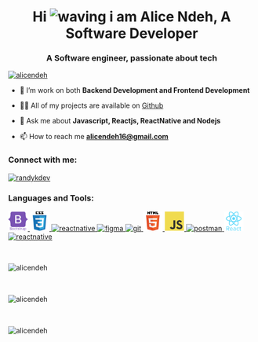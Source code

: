 <h1 align="center">Hi  <img width="30" src="https://user-images.githubusercontent.com/1303154/88677602-1635ba80-d120-11ea-84d8-d263ba5fc3c0.gif" alt="waving" /> i am Alice Ndeh, A Software Developer</h1>
<h3 align="center">A Software engineer, passionate about tech</h3>

<p align="left"> <a href="https://twitter.com/NdehAlice" target="blank"><img src="https://img.shields.io/twitter/follow/alicendeh?logo=twitter&style=for-the-badge" alt="alicendeh" /></a> </p>

- 🌱 I’m work on both **Backend Development and Frontend Development**

- 👨‍💻 All of my projects are available on [Github](https://github.com/alicendeh?tab=repositories)

- 💬 Ask me about **Javascript, Reactjs, ReactNative and Nodejs**

- 📫 How to reach me **alicendeh16@gmail.com**

<h3 align="left">Connect with me:</h3>
<p align="left">

<a href="https://twitter.com/NdehAlice" target="_blank"><img align="center" src="https://raw.githubusercontent.com/rahuldkjain/github-profile-readme-generator/master/src/images/icons/Social/twitter.svg" alt="randykdev" height="30" width="40" /></a>
</p>

<h3 align="left">Languages and Tools:</h3>
<p align="left"> <a href="https://getbootstrap.com" target="_blank"> <img src="https://raw.githubusercontent.com/devicons/devicon/master/icons/bootstrap/bootstrap-plain-wordmark.svg" alt="bootstrap" width="40" height="40"/> </a>  <a href="https://www.w3schools.com/css/" target="_blank"> <img src="https://raw.githubusercontent.com/devicons/devicon/master/icons/css3/css3-original-wordmark.svg" alt="css3" width="40" height="40"/> </a>  <a href="https://www.typescriptlang.org/" target="_blank"> <img src="https://upload.wikimedia.org/wikipedia/commons/4/4c/Typescript_logo_2020.svg" alt="reactnative" width="40" height="40"/> </a>  <a href="https://www.figma.com/" target="_blank"> <img src="https://www.vectorlogo.zone/logos/figma/figma-icon.svg" alt="figma" width="40" height="40"/> </a>  </a> <a href="https://git-scm.com/" target="_blank"> <img src="https://www.vectorlogo.zone/logos/git-scm/git-scm-icon.svg" alt="git" width="40" height="40"/> </a> <a href="https://www.w3.org/html/" target="_blank"> <img src="https://raw.githubusercontent.com/devicons/devicon/master/icons/html5/html5-original-wordmark.svg" alt="html5" width="40" height="40"/> </a> <a href="https://developer.mozilla.org/en-US/docs/Web/JavaScript" target="_blank"> <img src="https://raw.githubusercontent.com/devicons/devicon/master/icons/javascript/javascript-original.svg" alt="javascript" width="40" height="40"/> </a>  <a href="https://postman.com" target="_blank"> <img src="https://www.vectorlogo.zone/logos/getpostman/getpostman-icon.svg" alt="postman" width="40" height="40"/> </a> <a href="https://reactjs.org/" target="_blank"> <img src="https://raw.githubusercontent.com/devicons/devicon/master/icons/react/react-original-wordmark.svg" alt="react" width="40" height="40"/> </a> <a href="https://reactnative.dev/" target="_blank"> <img src="https://reactnative.dev/img/header_logo.svg" alt="reactnative" width="40" height="40"/> </a> </p>

<br />

<p><img align="center" src="https://github-readme-stats.vercel.app/api/top-langs?username=alicendeh&show_icons=true&locale=en&layout=compact&langs_count=5&bg_color=151515&title_color=FB8C00&text_color=fff&icon_color=fff" alt="alicendeh" /></p>

<br />

<p><img align="center" src="https://github-readme-stats.vercel.app/api?username=alicendeh&show_icons=true&locale=en&bg_color=151515&title_color=FB8C00&text_color=fff&icon_color=fff" alt="alicendeh" /></p>

<br />

<p><img align="center" src="https://github-readme-streak-stats.herokuapp.com/?user=alicendeh&theme=dark" alt="alicendeh" /></p>
